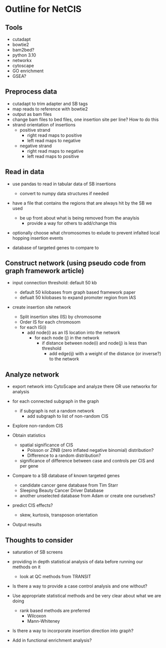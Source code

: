 # Outline for NetCIS

## Tools

- cutadapt
- bowtie2
- bam2bed?
- python 3.10
- networkx
- cytoscape
- GO enrichment
- GSEA?

## Preprocess data

- cutadapt to trim adapter and SB tags
- map reads to reference with bowtie2
- output as bam files
- change bam files to bed files, one insertion site per line? How to do this
- strand orientation of insertions
  - positive strand
    - right read maps to positive
    - left read maps to negative
  - negative strand
    - right read maps to negative
    - left read maps to positive

## Read in data

- use pandas to read in tabular data of SB insertions
  - convert to numpy data structures if needed

- have a file that contains the regions that are always hit by the SB we used
  - be up front about what is being removed from the anaylsis
    - provide a way for others to add/change this

- optionally choose what chromosomes to exlude to prevent infalted local hopping insertion events

- database of targeted genes to compare to

## Construct network (using pseudo code from graph framework article)

- input connection threshold: default 50 kb
  - default 50 kilobases from graph based framework paper
  - defualt 50 kilobases to expand promoter region from IAS

- create insertion site network
  - Split insertion sites (IS) by chromosome
  - Order IS for each chromosom
  - for each IS(i)
    - add node(i) as an IS location into the network
      - for each node (j) in the network
        - if distance between node(i) and node(j) is less than threshold
          - add edge(ij) with a weight of the distance (or inverse?) to the network

## Analyze network

- export network into CytoScape and analyze there OR use networkx for analysis

- for each connected subgraph in the graph
  - if subgraph is not a random network
    - add subgraph to list of non-random CIS

- Explore non-random CIS

- Obtain statistics
  - spatial significance of CIS
    - Poisson or ZINB (zero inflated negative binomial) distribution?
    - Difference to a random distribution?
  - significance of difference between case and controls per CIS and per gene

- Compare to a SB database of known targeted genes
  - candidate cancer gene database from Tim Starr
  - Sleeping Beauty Cancer Driver Database
  - another unselected database from Adam or create one ourselves?

- predict CIS effects?
  - skew, kurtosis, transposon orientation

- Output results

## Thoughts to consider

- saturation of SB screens

- providing in depth statistical analysis of data before running our methods on it
  - look at QC methods from TRANSIT

- Is there a way to provide a case control analysis and one without?

- Use appropriate statistical methods and be very clear about what we are doing
  - rank based methods are preferred
    - Wilcoxon
    - Mann-Whiteney

- Is there a way to incorporate insertion direction into graph?

- Add in functional enrichment analysis?
